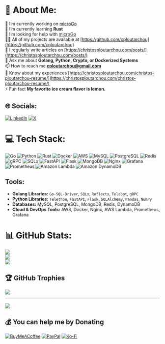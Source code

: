 # 💫 About Me:
🔭 I’m currently working on [microGo](https://github.com/cploutarchou)<br>🌱 I’m currently learning **Rust**<br>🤝 I’m looking for help with [microGo](https://github.com/cploutarchou/MicroGO)<br>👨‍💻 All of my projects are available at [https://github.com/cploutarchou](https://github.com/cploutarchou)<br>📝 I regularly write articles on [https://christosploutarchou.com/posts/](https://christosploutarchou.com/posts/)<br>💬 Ask me about **Golang, Python, Crypto, or Dockerized Systems**<br>📫 How to reach me **cploutarchou@gmail.com**<br>📄 Know about my experiences [https://christosploutarchou.com/christos-ploutarchou-resume/](https://christosploutarchou.com/christos-ploutarchou-resume/)<br>⚡ Fun fact **My favorite ice cream flavor is lemon.**

## 🌐 Socials:
[![LinkedIn](https://img.shields.io/badge/LinkedIn-%230077B5.svg?logo=linkedin&logoColor=white)](https://linkedin.com/in/christos-ploutarchou) [![X](https://img.shields.io/badge/X-%231DA1F2.svg?logo=Twitter&logoColor=white)](https://x.com/CPloutarchou)

# 💻 Tech Stack:
![Go](https://img.shields.io/badge/go-%2300ADD8.svg?style=for-the-badge&logo=go&logoColor=white) 
![Python](https://img.shields.io/badge/python-3670A0?style=for-the-badge&logo=python&logoColor=ffdd54) 
![Rust](https://img.shields.io/badge/rust-%23000000.svg?style=for-the-badge&logo=rust&logoColor=white) 
![Docker](https://img.shields.io/badge/docker-%230db7ed.svg?style=for-the-badge&logo=docker&logoColor=white) 
![AWS](https://img.shields.io/badge/AWS-%23FF9900.svg?style=for-the-badge&logo=amazon-aws&logoColor=white) 
![MySQL](https://img.shields.io/badge/mysql-%2300f.svg?style=for-the-badge&logo=mysql&logoColor=white)
![PostgreSQL](https://img.shields.io/badge/postgres-%23316192.svg?style=for-the-badge&logo=postgresql&logoColor=white)
![Redis](https://img.shields.io/badge/redis-%23DD0031.svg?style=for-the-badge&logo=redis&logoColor=white) 
![gRPC](https://img.shields.io/badge/gRPC-%236E2FB9.svg?style=for-the-badge&logo=gRPC&logoColor=white) 
![SQLx](https://img.shields.io/badge/SQLx-%231A1918.svg?style=for-the-badge&logo=go-sql-driver&logoColor=white)
![FastAPI](https://img.shields.io/badge/FastAPI-005571?style=for-the-badge&logo=fastapi&logoColor=white) 
![Flask](https://img.shields.io/badge/flask-%23000.svg?style=for-the-badge&logo=flask&logoColor=white)
![MongoDB](https://img.shields.io/badge/mongodb-%234ea94b.svg?style=for-the-badge&logo=mongodb&logoColor=white)
![Nginx](https://img.shields.io/badge/nginx-%23009639.svg?style=for-the-badge&logo=nginx&logoColor=white)
![Grafana](https://img.shields.io/badge/grafana-%23F46800.svg?style=for-the-badge&logo=grafana&logoColor=white)
![Prometheus](https://img.shields.io/badge/prometheus-%23E6522C.svg?style=for-the-badge&logo=prometheus&logoColor=white)
![Amazon Lambda](https://img.shields.io/badge/AWS%20Lambda-%23FF9900.svg?style=for-the-badge&logo=aws-lambda&logoColor=white)
![Amazon DynamoDB](https://img.shields.io/badge/Amazon%20DynamoDB-4053D6?style=for-the-badge&logo=Amazon%20DynamoDB&logoColor=white)

## Tools:
- **Golang Libraries:** `Go-SQL-Driver`, `SQLx`, `Reflectx`, `Telebot`, `gRPC`
- **Python Libraries:** `Telethon`, `FastAPI`, `Flask`, `SQLAlchemy`, `Pandas`, `NumPy`
- **Databases:** MySQL, PostgreSQL, MongoDB, Redis, DynamoDB
- **Cloud & DevOps Tools:** AWS, Docker, Nginx, AWS Lambda, Prometheus, Grafana

# 📊 GitHub Stats:
![](https://github-readme-stats.vercel.app/api?username=cploutarchou&theme=default&hide_border=false&include_all_commits=true&count_private=true)<br/>
![](https://github-readme-streak-stats.herokuapp.com/?user=cploutarchou&theme=default&hide_border=false)<br/>
![](https://github-readme-stats.vercel.app/api/top-langs/?username=cploutarchou&theme=default&hide_border=false&include_all_commits=true&count_private=true&layout=compact)

## 🏆 GitHub Trophies
![](https://github-profile-trophy.vercel.app/?username=cploutarchou&theme=flat&no-frame=false&no-bg=false&margin-w=4)

---
[![](https://visitcount.itsvg.in/api?id=cploutarchou&icon=0&color=3)](https://visitcount.itsvg.in)

## 💰 You can help me by Donating
[![BuyMeACoffee](https://img.shields.io/badge/Buy%20Me%20a%20Coffee-ffdd00?style=for-the-badge&logo=buy-me-a-coffee&logoColor=black)](https://www.buymeacoffee.com/cploutarchou) 
[![PayPal](https://img.shields.io/badge/PayPal-00457C?style=for-the-badge&logo=paypal&logoColor=white)](https://paypal.me/cploutarchou) 
[![Ko-Fi](https://img.shields.io/badge/Ko--fi-F16061?style=for-the-badge&logo=ko-fi&logoColor=white)](https://ko-fi.com/cploutarchou)

